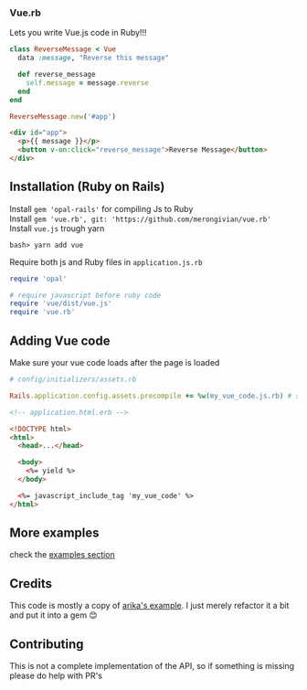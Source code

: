### Vue.rb

Lets you write Vue.js code in Ruby!!!

```ruby
class ReverseMessage < Vue
  data :message, "Reverse this message"

  def reverse_message
    self.message = message.reverse
  end
end

ReverseMessage.new('#app')
```

```html
<div id="app">
  <p>{{ message }}</p>
  <button v-on:click="reverse_message">Reverse Message</button>
</div>
```

## Installation (Ruby on Rails)

Install `gem 'opal-rails'` for compiling Js to Ruby
</br>
Install `gem 'vue.rb', git: 'https://github.com/merongivian/vue.rb'`
</br>
Install `vue.js` trough yarn
```
bash> yarn add vue
```
Require both js and Ruby files in `application.js.rb`
```ruby
require 'opal'

# require javascript before ruby code
require 'vue/dist/vue.js'
require 'vue.rb'
```

## Adding Vue code

Make sure your vue code loads after the page is loaded
```ruby
# config/initializers/assets.rb

Rails.application.config.assets.precompile += %w(my_vue_code.js.rb) # should be in app/assets/javascripts
```
```html
<!-- application.html.erb -->

<!DOCTYPE html>
<html>
  <head>...</head>

  <body>
    <%= yield %>
  </body>

  <%= javascript_include_tag 'my_vue_code' %>
</html>
```

## More examples

check the [examples section](https://github.com/merongivian/vue.rb/tree/master/examples)

## Credits

This code is mostly a copy of [arika's example](https://github.com/arika/opal-vue-trial). I just merely refactor
it a bit and put it into a gem :blush:

## Contributing

This is not a complete implementation of the API, so if something is missing please do help with PR's
